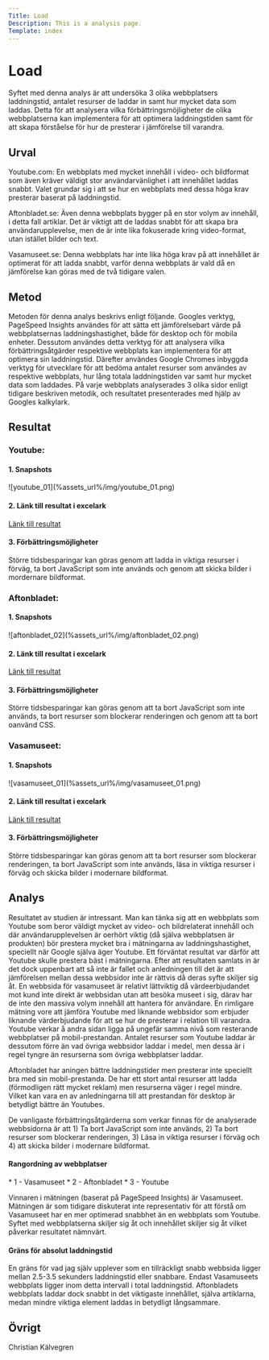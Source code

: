 ```yaml
---
Title: Load
Description: This is a analysis page.
Template: index
---
```


# Load

Syftet med denna analys är att undersöka 3 olika webbplatsers laddningstid, antalet resurser de laddar in samt hur mycket data som laddas. Detta för att analysera vilka förbättringsmöjligheter de olika webbplatserna kan implementera för att optimera laddningstiden samt för att skapa förståelse för hur de presterar i jämförelse till varandra.

## Urval

Youtube.com: En webbplats med mycket innehåll i video- och bildformat som även kräver väldigt stor användarvänlighet i att innehållet laddas snabbt. Valet grundar sig i att se hur en webbplats med dessa höga krav presterar baserat på laddningstid.

Aftonbladet.se: Även denna webbplats bygger på en stor volym av innehåll, i detta fall artiklar. Det är viktigt att de laddas snabbt för att skapa bra användarupplevelse, men de är inte lika fokuserade kring video-format, utan istället bilder och text.

Vasamuseet.se: Denna webbplats har inte lika höga krav på att innehållet är optimerat för att ladda snabbt, varför denna webbplats är vald då en jämförelse kan göras med de två tidigare valen.

## Metod

Metoden för denna analys beskrivs enligt följande. Googles verktyg, PageSpeed Insights användes för att sätta ett jämförelsebart värde på webbplatsernas laddningshastighet, både för desktop och för mobila enheter. Dessutom användes detta verktyg för att analysera vilka förbättringsåtgärder respektive webbplats kan implementera för att optimera sin laddningstid. Därefter användes Google Chromes inbyggda verktyg för utvecklare för att bedöma antalet resurser som användes av respektive webbplats, hur lång totala laddningstiden var samt hur mycket data som laddades. På varje webbplats analyserades 3 olika sidor enligt tidigare beskriven metodik, och resultatet presenterades med hjälp av Googles kalkylark.

## Resultat

<h3>Youtube:</h3>

<h4>1. Snapshots</h4>
![youtube_01](%assets_url%/img/youtube_01.png)

<h4>2. Länk till resultat i excelark</h4>
<a href="https://docs.google.com/spreadsheets/d/1FvCTE1ZBWKvU2G4NWAIZ7Vwx65XaawEJ1uFYR8HJ8ak/edit?usp=sharing">Länk till resultat</a>

<h4>3. Förbättringsmöjligheter</h4>
Större tidsbesparingar kan göras genom att ladda in viktiga resurser i förväg, ta bort JavaScript som inte används och genom att skicka bilder i mordernare bildformat.

<h3>Aftonbladet:</h3>
<h4>1. Snapshots</h4>
![aftonbladet_02](%assets_url%/img/aftonbladet_02.png)

<h4>2. Länk till resultat i excelark</h4>
<a href="https://docs.google.com/spreadsheets/d/1FvCTE1ZBWKvU2G4NWAIZ7Vwx65XaawEJ1uFYR8HJ8ak/edit?usp=sharing">Länk till resultat</a>

<h4>3. Förbättringsmöjligheter</h4>
Större tidsbesparingar kan göras genom att ta bort JavaScript som inte används, ta bort resurser som blockerar renderingen och genom att ta bort oanvänd CSS.

<h3>Vasamuseet:</h3>
<h4>1. Snapshots</h4>
![vasamuseet_01](%assets_url%/img/vasamuseet_01.png)

<h4>2. Länk till resultat i excelark</h4>
<a href="https://docs.google.com/spreadsheets/d/1FvCTE1ZBWKvU2G4NWAIZ7Vwx65XaawEJ1uFYR8HJ8ak/edit?usp=sharing">Länk till resultat</a>

<h4>3. Förbättringsmöjligheter</h4>
Större tidsbesparingar kan göras genom att ta bort resurser som blockerar renderingen, ta bort JavaScript som inte används, läsa in viktiga resurser i förväg och skicka bilder i modernare bildformat.



## Analys

Resultatet av studien är intressant. Man kan tänka sig att en webbplats som Youtube som beror väldigt mycket av video- och bildrelaterat innehåll och där användarupplevelsen är oerhört viktig (då själva webbplatsen är produkten) bör prestera mycket bra i mätningarna av laddningshastighet, speciellt när Google själva äger Youtube. Ett förväntat resultat var därför att Youtube skulle prestera bäst i mätningarna. Efter att resultaten samlats in är det dock uppenbart att så inte är fallet och anledningen till det är att jämförelsen mellan dessa webbsidor inte är rättvis då deras syfte skiljer sig åt. En webbsida för vasamuseet är relativt lättviktig då värdeerbjudandet mot kund inte direkt är webbsidan utan att besöka museet i sig, därav har de inte den massiva volym innehåll att hantera för användare. En rimligare mätning vore att jämföra Youtube med liknande webbsidor som erbjuder liknande värderbjudande för att se hur de presterar i relation till varandra. Youtube verkar å andra sidan ligga på ungefär samma nivå som resterande webbplatser på mobil-prestandan. Antalet resurser som Youtube laddar är dessutom förre än vad övriga webbsidor laddar i medel, men dessa är i regel tyngre än resurserna som övriga webbplatser laddar.

Aftonbladet har aningen bättre laddningstider men presterar inte speciellt bra med sin mobil-prestanda. De har ett stort antal resurser att ladda (förmodligen rätt mycket reklam) men resurserna väger i regel mindre. Vilket kan vara en av anledningarna till att prestandan för desktop är betydligt bättre än Youtubes.

De vanligaste förbättringsåtgärderna som verkar finnas för de analyserade webbsidorna är att 1) Ta bort JavaScript som inte används, 2) Ta bort resurser som blockerar renderingen, 3) Läsa in viktiga resurser i förväg och 4) att skicka bilder i modernare bildformat.

<h4>Rangordning av webbplatser</h4>
* 1 - Vasamuseet
* 2 - Aftonbladet
* 3 - Youtube

Vinnaren i mätningen (baserat på PageSpeed Insights) är Vasamuseet. Mätningen är som tidigare diskuterat inte representativ för att förstå om Vasamuseet har en mer optimerad snabbhet än en webbplats som Youtube. Syftet med webbplatserna skiljer sig åt och innehållet skiljer sig åt vilket påverkar resultatet nämnvärt.

<h4>Gräns för absolut laddningstid</h4>
En gräns för vad jag själv upplever som en tillräckligt snabb webbsida ligger mellan 2.5-3.5 sekunders laddningstid eller snabbare. Endast Vasamuseets webbplats ligger inom detta intervall i total laddningstid. Aftonbladets webbplats laddar dock snabbt in det viktigaste innehållet, själva artiklarna, medan mindre viktiga element laddas in betydligt långsammare.

## Övrigt

Christian Kälvegren
